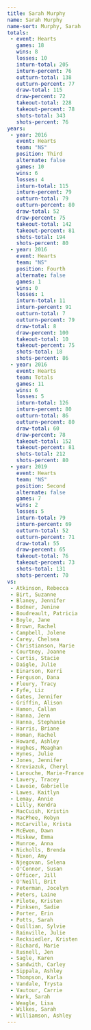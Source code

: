 ```yaml
---
title: Sarah Murphy
name: Sarah Murphy
name-sort: Murphy, Sarah
totals:
 - event: Hearts
   games: 18
   wins: 8
   losses: 10
   inturn-total: 205
   inturn-percent: 76
   outturn-total: 138
   outturn-percent: 77
   draw-total: 115
   draw-percent: 72
   takeout-total: 228
   takeout-percent: 78
   shots-total: 343
   shots-percent: 76
years:
 - year: 2016
   event: Hearts
   team: "NS"
   position: Third
   alternate: false
   games: 10
   wins: 6
   losses: 4
   inturn-total: 115
   inturn-percent: 79
   outturn-total: 79
   outturn-percent: 80
   draw-total: 52
   draw-percent: 75
   takeout-total: 142
   takeout-percent: 81
   shots-total: 194
   shots-percent: 80
 - year: 2016
   event: Hearts
   team: "NS"
   position: Fourth
   alternate: false
   games: 1
   wins: 0
   losses: 1
   inturn-total: 11
   inturn-percent: 91
   outturn-total: 7
   outturn-percent: 79
   draw-total: 8
   draw-percent: 100
   takeout-total: 10
   takeout-percent: 75
   shots-total: 18
   shots-percent: 86
 - year: 2016
   event: Hearts
   team: Totals
   games: 11
   wins: 6
   losses: 5
   inturn-total: 126
   inturn-percent: 80
   outturn-total: 86
   outturn-percent: 80
   draw-total: 60
   draw-percent: 78
   takeout-total: 152
   takeout-percent: 81
   shots-total: 212
   shots-percent: 80
 - year: 2019
   event: Hearts
   team: "NS"
   position: Second
   alternate: false
   games: 7
   wins: 2
   losses: 5
   inturn-total: 79
   inturn-percent: 69
   outturn-total: 52
   outturn-percent: 71
   draw-total: 55
   draw-percent: 65
   takeout-total: 76
   takeout-percent: 73
   shots-total: 131
   shots-percent: 70
vs:
 - Atkinson, Rebecca
 - Birt, Suzanne
 - Blaney, Jennifer
 - Bodner, Jenine
 - Boudreault, Patricia
 - Boyle, Jane
 - Brown, Rachel
 - Campbell, Jolene
 - Carey, Chelsea
 - Christianson, Marie
 - Courtney, Joanne
 - Curtis, Stacie
 - Daigle, Julie
 - Einarson, Kerri
 - Ferguson, Dana
 - Fleury, Tracy
 - Fyfe, Liz
 - Gates, Jennifer
 - Griffin, Alison
 - Hamon, Callan
 - Hanna, Jenn
 - Hanna, Stephanie
 - Harris, Briane
 - Homan, Rachel
 - Howard, Ashley
 - Hughes, Meaghan
 - Hynes, Julie
 - Jones, Jennifer
 - Kreviazuk, Cheryl
 - Larouche, Marie-France
 - Lavery, Tracey
 - Lavoie, Gabrielle
 - Lawes, Kaitlyn
 - Lemay, Annie
 - Lilly, Kendra
 - MacCuish, Kristin
 - MacPhee, Robyn
 - McCarville, Krista
 - McEwen, Dawn
 - Miskew, Emma
 - Munroe, Anna
 - Nicholls, Brenda
 - Nixon, Amy
 - Njegovan, Selena
 - O'Connor, Susan
 - Officer, Jill
 - O'Neill, Brit
 - Peterman, Jocelyn
 - Peters, Laine
 - Pilote, Kristen
 - Pinksen, Sadie
 - Porter, Erin
 - Potts, Sarah
 - Quillian, Sylvie
 - Rainville, Julie
 - Recksiedler, Kristen
 - Richard, Marie
 - Rusnell, Jen
 - Sagle, Karen
 - Sandwith, Carley
 - Sippala, Ashley
 - Thompson, Karla
 - Vandale, Trysta
 - Vautour, Carrie
 - Wark, Sarah
 - Weagle, Lisa
 - Wilkes, Sarah
 - Williamson, Ashley
---
```

